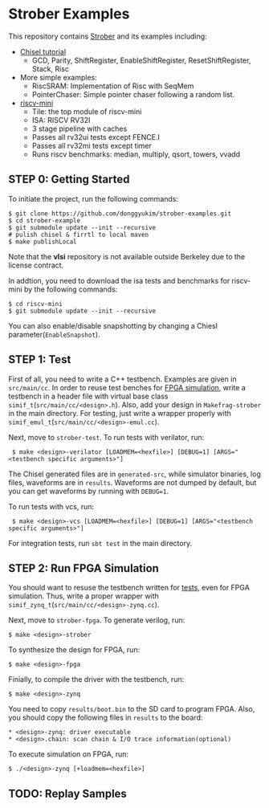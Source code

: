 # Strober Examples
This repository contains [Strober](https://github.com/ucb-bar/strober.git) and its examples including:
+ [Chisel tutorial](https://github.com/ucb-bar/chisel-tutorial.git)
  + GCD, Parity, ShiftRegister, EnableShiftRegister, ResetShiftRegister, Stack, Risc
+ More simple examples:
  + RiscSRAM: Implementation of Risc with SeqMem
  + PointerChaser: Simple pointer chaser following a random list.
+ [riscv-mini](https://github.com/donggyukim/riscv-mini.git)
  + Tile: the top module of riscv-mini
  + ISA: RISCV RV32I
  + 3 stage pipeline with caches
  + Passes all rv32ui tests except FENCE.I
  + Passes all rv32mi tests except timer
  + Runs riscv benchmarks: median, multiply, qsort, towers, vvadd

## <a name="step0"></a> STEP 0: Getting Started
To initiate the project, run the following commands:

    $ git clone https://github.com/donggyukim/strober-examples.git
    $ cd strober-example
    $ git submodule update --init --recursive
    # pulish chisel & firrtl to local maven
    $ make publishLocal
    
Note that the <b>vlsi</b> repository is not available outside Berkeley due to the license contract. 

In addtion, you need to download the isa tests and benchmarks for riscv-mini by the following commands:

    $ cd riscv-mini
    $ git submodule update --init --recursive

You can also enable/disable snapshotting by changing a Chiesl parameter(`EnableSnapshot`).

## <a name="step1"></a> STEP 1: Test
First of all, you need to write a C++ testbench. Examples are given in `src/main/cc`.
In order to reuse test benches for [FPGA simulation](step2), write a testbench in
a header file with virtual base class `simif_t`(`src/main/cc/<design>.h`).
Also, add your design in `Makefrag-strober` in the main directory.
For testing, just write a wrapper properly with `simif_emul_t`(`src/main/cc/<design>-emul.cc`).

Next, move to `strober-test`. To run tests with verilator, run:

     $ make <design>-verilator [LOADMEM=<hexfile>] [DEBUG=1] [ARGS="<testbench specific arguments>"]

The Chisel generated files are in `generated-src`, while simulator binaries, log files, waveforms are in `results`.
Waveforms are not dumped by default, but you can get waveforms by running with `DEBUG=1`.

To run tests with vcs, run:

     $ make <design>-vcs [LOADMEM=<hexfile>] [DEBUG=1] [ARGS="<testbench specific arguments>"]
     
For integration tests, run `sbt test` in the main directory.

## <a name="step2"></a> STEP 2: Run FPGA Simulation
You should want to resuse the testbench written for [tests](step1), even for FPGA simulation.
Thus, write a proper wrapper with `simif_zynq_t`(`src/main/cc/<design>-zynq.cc`).

Next, move to `strober-fpga`. To generate verilog, run:

    $ make <design>-strober
    
To synthesize the design for FPGA, run:

    $ make <design>-fpga
    
Finially, to compile the driver with the testbench, run:

    $ make <design>-zynq
    
You need to copy `results/boot.bin` to the SD card to program FPGA.
Also, you should copy the following files in `results` to the board:

    * <design>-zynq: driver executable
    * <design>.chain: scan chain & I/O trace information(optional)
    
To execute simulation on FPGA, run:

    $ ./<design>-zynq [+loadmem=<hexfile>]

## <a name="step2"></a> TODO: Replay Samples
